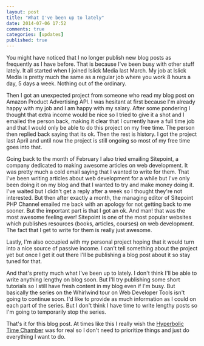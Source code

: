 ```yaml
---
layout: post
title: "What I've been up to lately"
date: 2014-07-06 17:52
comments: true
categories: [updates]
published: true
---
```


You might have noticed that I no longer publish new blog posts as frequently as I have
before. That is because I've been busy with other stuff lately. It all started when I joined Islick Media last March. My job at Islick Media is pretty much the same as a regular job where you work 8 hours a day, 5 days a week. Nothing out of the ordinary. 

Then I got an unexpected project from someone who read my blog post on Amazon Product Advertising API. I was hesitant at first because I'm already happy with my job and I am happy with my salary. After some pondering I thought that extra income would be nice so I tried to give it a shot and I emailed the person back, making it clear that I currently have a full time job and that I would only be able to do this project on my free time. The person then replied back saying that its ok. Then the rest is history. I got the project last April and until now the project is still ongoing so most of my free time goes into that. 

Going back to the month of February I also tried emailing Sitepoint, a company dedicated to making awesome articles on web development. It was pretty much a cold email saying that I wanted to write for them. That I've been writing articles about web development for a while but I've only been doing it on my blog and that I wanted to try and make money doing it.
I've waited but I didn't get a reply after a week so I thought they're not interested. But then after exactly a month, the managing editor of Sitepoint PHP Channel emailed me back with an apology for not getting back to me sooner. But the important part is that I got an ok. And man! that was the most awesome feeling ever! Sitepoint is one of the most popular websites which publishes resources (books, articles, courses) on web development. The fact that I get to write for them is really just awesome.

Lastly, I'm also occupied with my personal project hoping that it would turn into a nice source of passive income. I can't tell something about the project yet but once I get it out there I'll be publishing a blog post about it so stay tuned for that.
 
And that's pretty much what I've been up to lately. I don't think I'll be able to write anything lengthy on blog soon. But I'll try publishing some short tutorials so I still have fresh content in my blog even if I'm busy. But basically the series on the Whirlwind tour on Web Developer Tools isn't going to continue soon. I'd like to provide as much information as I could on each part of the series. But I don't think I have time to write lengthy posts so I'm going to temporarily stop the series.

That's it for this blog post. At times like this I really wish the [Hyperbolic Time Chamber](http://dragonball.wikia.com/wiki/Hyperbolic_Time_Chamber) was for real so I don't need to prioritize things and just do everything I want to do.
